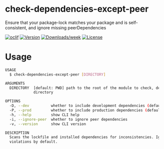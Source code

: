 check-dependencies-except-peer
==============================

Ensure that your package-lock matches your package and is self-consistent, and ignore missing peerDependencies

[![oclif](https://img.shields.io/badge/cli-oclif-brightgreen.svg)](https://oclif.io)
[![Version](https://img.shields.io/npm/v/check-dependencies-except-peer.svg)](https://npmjs.org/package/check-dependencies-except-peer)
[![Downloads/week](https://img.shields.io/npm/dw/check-dependencies-except-peer.svg)](https://npmjs.org/package/check-dependencies-except-peer)
[![License](https://img.shields.io/npm/l/check-dependencies-except-peer.svg)](https://github.com/mixmaxhq/check-dependencies-except-peer.git/blob/master/LICENSE)

# Usage

```sh
USAGE
  $ check-dependencies-except-peer [DIRECTORY]

ARGUMENTS
  DIRECTORY  [default: PWD] path to the root of the module to check, defaults to the working
             directory

OPTIONS
  -D, --dev          whether to include development dependencies (default both)
  -P, --prod         whether to include production dependencies (default both)
  -h, --help         show CLI help
  -i, --ignore-peer  whether to ignore peer dependencies
  -v, --version      show CLI version

DESCRIPTION
  Scans the lockfile and installed dependencies for inconsistencies. Ignores peer dependency
  violations by default.
```

